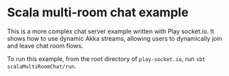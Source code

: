 # Scala multi-room chat example

This is a more complex chat server example written with Play socket.io. It shows how to use dynamic Akka streams, allowing users to dynamically join and leave chat room flows.

To run this example, from the root directory of `play-socket.io`, run `sbt scalaMultiRoomChat/run`.